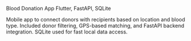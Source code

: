 Blood Donation App Flutter, FastAPI, SQLite

Mobile app to connect donors with recipients based on location and blood type. Included donor filtering,
GPS-based matching, and FastAPI backend integration. SQLite used for fast local data access.
